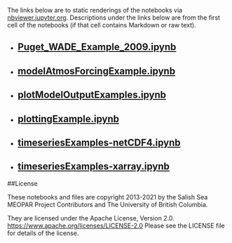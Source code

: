 The links below are to static renderings of the notebooks via
[nbviewer.jupyter.org](https://nbviewer.jupyter.org/).
Descriptions under the links below are from the first cell of the notebooks
(if that cell contains Markdown or raw text).

* ## [Puget_WADE_Example_2009.ipynb](https://nbviewer.jupyter.org/github/SalishSeaCast/Analysis-Aline/blob/main/notebooks/Examples/Puget_WADE_Example_2009.ipynb)  
    
* ## [modelAtmosForcingExample.ipynb](https://nbviewer.jupyter.org/github/SalishSeaCast/Analysis-Aline/blob/main/notebooks/Examples/modelAtmosForcingExample.ipynb)  
    
* ## [plotModelOutputExamples.ipynb](https://nbviewer.jupyter.org/github/SalishSeaCast/Analysis-Aline/blob/main/notebooks/Examples/plotModelOutputExamples.ipynb)  
    
* ## [plottingExample.ipynb](https://nbviewer.jupyter.org/github/SalishSeaCast/Analysis-Aline/blob/main/notebooks/Examples/plottingExample.ipynb)  
    
* ## [timeseriesExamples-netCDF4.ipynb](https://nbviewer.jupyter.org/github/SalishSeaCast/Analysis-Aline/blob/main/notebooks/Examples/timeseriesExamples-netCDF4.ipynb)  
    
* ## [timeseriesExamples-xarray.ipynb](https://nbviewer.jupyter.org/github/SalishSeaCast/Analysis-Aline/blob/main/notebooks/Examples/timeseriesExamples-xarray.ipynb)  
    

##License

These notebooks and files are copyright 2013-2021
by the Salish Sea MEOPAR Project Contributors
and The University of British Columbia.

They are licensed under the Apache License, Version 2.0.
https://www.apache.org/licenses/LICENSE-2.0
Please see the LICENSE file for details of the license.
